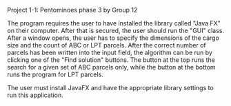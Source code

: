 Project 1-1: Pentominoes phase 3 by Group 12

The program requires the user to have installed the library called "Java FX" on their computer.
After that is secured, the user should run the "GUI" class.
After a window opens, the user has to specify the dimensions of the cargo size and the count of ABC or LPT parcels. After the correct number of parcels has been written into the input field, the algorithm can be run by clicking one of the "Find solution" buttons.
The button at the top runs the search for a given set of ABC parcels only, while the button at the bottom runs the program for LPT parcels.

The user must install JavaFX and have the appropriate library settings to run this application.